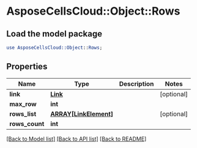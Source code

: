 # AsposeCellsCloud::Object::Rows

## Load the model package
```perl
use AsposeCellsCloud::Object::Rows;
```

## Properties
Name | Type | Description | Notes
------------ | ------------- | ------------- | -------------
**link** | [**Link**](Link.md) |  | [optional] 
**max_row** | **int** |  | 
**rows_list** | [**ARRAY[LinkElement]**](LinkElement.md) |  | [optional] 
**rows_count** | **int** |  | 

[[Back to Model list]](../README.md#documentation-for-models) [[Back to API list]](../README.md#documentation-for-api-endpoints) [[Back to README]](../README.md)


